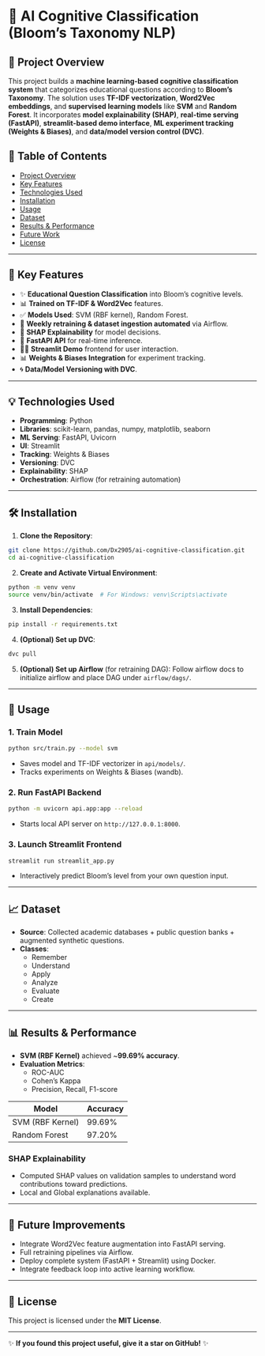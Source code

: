 # 👤 AI Cognitive Classification (Bloom’s Taxonomy NLP)

## 📌 Project Overview
This project builds a **machine learning-based cognitive classification system** that categorizes educational questions according to **Bloom’s Taxonomy**. The solution uses **TF-IDF vectorization**, **Word2Vec embeddings**, and **supervised learning models** like **SVM** and **Random Forest**. It incorporates **model explainability (SHAP)**, **real-time serving (FastAPI)**, **streamlit-based demo interface**, **ML experiment tracking (Weights & Biases)**, and **data/model version control (DVC)**.

## 📄 Table of Contents
- [Project Overview](#project-overview)
- [Key Features](#key-features)
- [Technologies Used](#technologies-used)
- [Installation](#installation)
- [Usage](#usage)
- [Dataset](#dataset)
- [Results & Performance](#results--performance)
- [Future Work](#future-work)
- [License](#license)

---

## 🎯 Key Features
- ✨ **Educational Question Classification** into Bloom’s cognitive levels.
- 📊 **Trained on TF-IDF & Word2Vec** features.
- ✅ **Models Used**: SVM (RBF kernel), Random Forest.
- 🔄 **Weekly retraining & dataset ingestion automated** via Airflow.
- 🎨 **SHAP Explainability** for model decisions.
- 🔗 **FastAPI API** for real-time inference.
- 👨‍💨 **Streamlit Demo** frontend for user interaction.
- 📊 **Weights & Biases Integration** for experiment tracking.
- 🌀 **Data/Model Versioning with DVC**.

---

## 💡 Technologies Used
- **Programming**: Python
- **Libraries**: scikit-learn, pandas, numpy, matplotlib, seaborn
- **ML Serving**: FastAPI, Uvicorn
- **UI**: Streamlit
- **Tracking**: Weights & Biases
- **Versioning**: DVC
- **Explainability**: SHAP
- **Orchestration**: Airflow (for retraining automation)

---

## 🛠️ Installation

1. **Clone the Repository**:
```bash
git clone https://github.com/Dx2905/ai-cognitive-classification.git
cd ai-cognitive-classification
```

2. **Create and Activate Virtual Environment**:
```bash
python -m venv venv
source venv/bin/activate  # For Windows: venv\Scripts\activate
```

3. **Install Dependencies**:
```bash
pip install -r requirements.txt
```

4. **(Optional) Set up DVC**:
```bash
dvc pull
```

5. **(Optional) Set up Airflow** (for retraining DAG):
Follow airflow docs to initialize airflow and place DAG under `airflow/dags/`.

---

## 🚀 Usage

### 1. **Train Model**
```bash
python src/train.py --model svm
```
- Saves model and TF-IDF vectorizer in `api/models/`.
- Tracks experiments on Weights & Biases (wandb).

### 2. **Run FastAPI Backend**
```bash
python -m uvicorn api.app:app --reload
```
- Starts local API server on `http://127.0.0.1:8000`.

### 3. **Launch Streamlit Frontend**
```bash
streamlit run streamlit_app.py
```
- Interactively predict Bloom’s level from your own question input.

---

## 📈 Dataset
- **Source**: Collected academic databases + public question banks + augmented synthetic questions.
- **Classes**:
  - Remember
  - Understand
  - Apply
  - Analyze
  - Evaluate
  - Create

---

## 📊 Results & Performance
- **SVM (RBF Kernel)** achieved ~**99.69% accuracy**.
- **Evaluation Metrics**:
  - ROC-AUC
  - Cohen’s Kappa
  - Precision, Recall, F1-score

| Model               | Accuracy |
|---------------------|----------|
| SVM (RBF Kernel)     | 99.69%   |
| Random Forest        | 97.20%   |


### SHAP Explainability
- Computed SHAP values on validation samples to understand word contributions toward predictions.
- Local and Global explanations available.

---

## 🔮 Future Improvements
- Integrate Word2Vec feature augmentation into FastAPI serving.
- Full retraining pipelines via Airflow.
- Deploy complete system (FastAPI + Streamlit) using Docker.
- Integrate feedback loop into active learning workflow.

---

## 📅 License
This project is licensed under the **MIT License**.

---

✨ **If you found this project useful, give it a star on GitHub!** ✨


